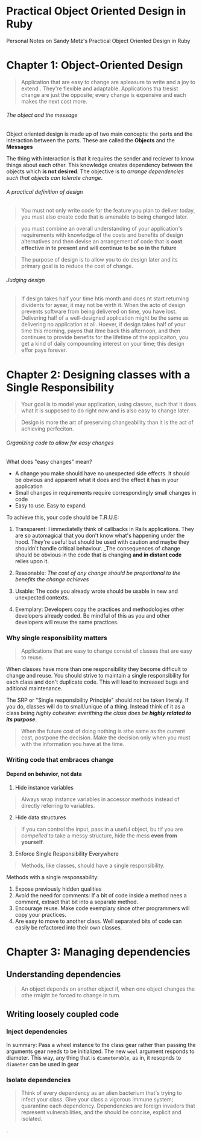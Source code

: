 # Practical Object Oriented Design in Ruby
Personal Notes on Sandy Metz's Practical Object Oriented Design in Ruby

# Chapter 1: Object-Oriented Design

> Application that are easy to change are apleasure to write and a joy to extend . They're flexible and adaptable. Applications tha tresist change are just the opposite; every change is expensive and each makes the next cost more.

###### The object and the message

Object oriented design is made up of two main concepts: the parts and the interaction between the parts. These are called the **Objects** and the **Messages**

The thing with interaction is that it requires the sender and reciever to know things about each other. This knowledge creates dependency between the objects which **is not desired**. The objective is to *arrange dependencies such that objects can tolerate change*. 

###### A practical definition of design

> You must not only write code for the feature you plan to deliver today, you must also create code that is amenable to being changed later.

> you must combine an overall understanding of your application's requirements with knowledge of the costs and benefits of design alternatives and then devise an arrangement of code that is **cost effective in te present and will continue to be so in the future**

> The purpose of design is to allow you to do design later and its primary goal is to reduce the cost of change.

###### Judging design

> If design takes half your time htis month and does nt start returning dividents for ayear, it may not be wirth it. When the acto of design prevents software from being delivered on time, you have lost. Delivering half of a well-designed application might be the same as delivering no application at all. Hoever, if design takes half of your time this morning, payos that itme back this afternoon, and then continues to provide benefits for the lifetime of the applicaiton, you get a kind of daily compounding interest on your time; this design effor pays forever.

# Chapter 2: Designing classes with a Single Responsibility

> Your goal is to model your application, using classes, such that it does what it is supposed to do right now and is also easy to change later.

> Design is more the art of preserving changeability than it is the act of achieving perfeciton.

###### Organizing code to allow for easy changes

What does "easy changes" mean?
- A change you make should have no unexpected side effects. It should be obvious and apparent what it does and the effect it has in your application
- Small changes in requirements require correspondingly small changes in code
- Easy to use. Easy to expand.

To achieve this, your code should be T.R.U.E:

1. Transparent: I immediatelly think of callbacks in Rails applications. They are so automagical that you don't know what's happening under the hood. They're useful but should be used with caution and maybe they shouldn't handle critical behaviour. _The consequences of change should be obvious in the code that is changing **and in distant code** relies upon it.

2. Reasonable: _The cost of any change should be proportional to the benefits the change achieves_
3. Usable: The code you already wrote should be usable in new and unexpected contexts.
4. Exemplary: Developers copy the practices and methodologies other developers already coded. Be mindful of this as you and other developers will reuse the same practices.

### Why single responsibility matters

> Applications that are easy to change consist of classes that are easy to reuse.

When classes have more than one responsibility they become difficult to change and reuse. You should strive to maintain a single responsibility for each class and don't duplicate code. This will lead to increased bugs and aditional maintenance. 

The SRP or "Single responsibility Principle" should not be taken literaly. If you do, classes will do to small/unique of a thing. Instead think of it as a class being _highly cohesive: everithing the class does be **highly related to its purpose**_.

> When the future cost of doing nothing is sthe same as the current cost, postpone the decision. Make the decision only when you must with the information you have at the time.

### Writing code that embraces change

#### Depend on behavior, not data

1. Hide instance variables

> Always wrap instance variables in accessor methods instead of directly referring to variables.

2. Hide data structures

> If you can control the input, pass in a useful object, bu tif you are _compelled_ to take a messy structure, hide the mess **even from yourself**.

3. Enforce Single Responsibility Everywhere

> Methods, like classes, should have a single responsibility.

Methods with a single responsability:

1. Expose previously hidden qualities
2. Avoid the need for comments: If a bit of code inside a method nees a comment, extract that bit into a separate method.
3. Encourage reuse. Make code exemplary since other programmers will copy your practices.
4. Are easy to move to another class. Well separated bits of code can easily be refactored into their own classes.

# Chapter 3: Managing dependencies

## Understanding dependencies

> An object depends on another object if, when one object changes the othe rmight be forced to change in turn.

## Writing loosely coupled code

### Inject dependencies

In summary: Pass a wheel instance to the class gear rather than passing the arguments gear needs to be initialized. The new `weel` argument responds to diameter. This way, any thing that is `diameterable`, as in, it resopnds to `diameter` can be used in gear

### Isolate dependencies

> Think of every dependency as an alien bacterium that's trying to infect your class. Give your class a vigorous immune system; quarantine each dependency. Dependencies are foreign invaders that represent vulnerabilities, and the should be concise, explicit and isolated.

.



